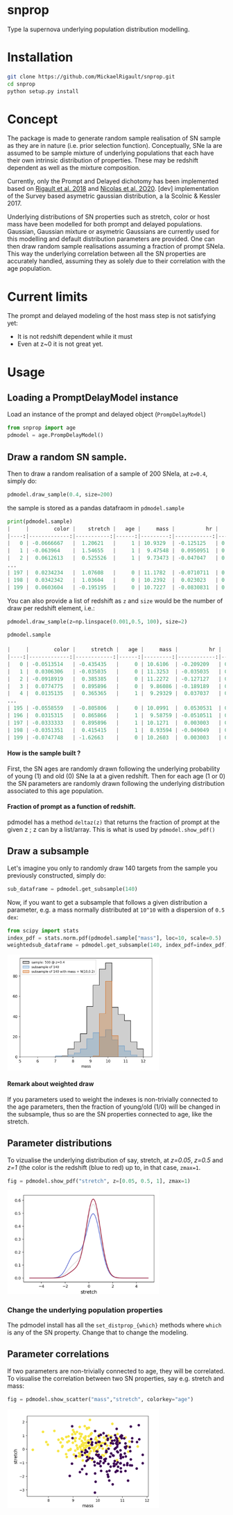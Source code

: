# snprop
Type Ia supernova underlying population distribution modelling.

# Installation

```bash
git clone https://github.com/MickaelRigault/snprop.git
cd snprop
python setup.py install
```

# Concept

The package is made to generate random sample realisation of SN sample as they are in nature (i.e. prior selection function). 
Conceptually, SNe Ia are assumed to be sample mixture of underlying populations that each have their own intrinsic distribution of properties. These may be redshift dependent as well as the mixture composition.

Currently, only the Prompt and Delayed dichotomy has been implemented based on [Rigault et al. 2018](https://ui.adsabs.harvard.edu/abs/2018arXiv180603849R/abstract) and [Nicolas et al. 2O20](https://ui.adsabs.harvard.edu/abs/2020arXiv200509441N/abstract). 
[dev] implementation of the Survey based asymetric gaussian distribution, a la Scolnic & Kessler 2017.

Underlying distributions of SN properties such as stretch, color or host mass have been modelled for both prompt and delayed populations. Gaussian, Gaussian mixture or asymetric Gaussians are currently used for this modelling and default distribution parameters are provided. One can then draw random sample realisations assuming a fraction of prompt SNeIa. This way the underlying correlation between all the SN properties are accurately handled, assuming they as solely due to their correlation with the age population.

# Current limits

The prompt and delayed modeling of the host mass step is not satisfying yet:
 - It is not redshift dependent while it must
 - Even at z~0 it is not great yet.
 
# Usage

## Loading a PromptDelayModel instance
Load an instance of the prompt and delayed object (`PrompDelayModel`)

```python
from snprop import age
pdmodel = age.PrompDelayModel()
```

## Draw a random SN sample.
Then to draw a random realisation of a sample of 200 SNeIa, at `z=0.4`, simply do:

```python
pdmodel.draw_sample(0.4, size=200)
```
the sample is stored as a pandas datafraom in `pdmodel.sample`
```python
print(pdmodel.sample)
|     |        color |    stretch |   age |     mass |          hr |   z |,
|----:|-------------:|-----------:|------:|---------:|------------:|----:|,
|   0 | -0.0666667   |  1.20621   |     1 | 10.9329  | -0.125125   | 0.4 |,
|   1 | -0.063964    |  1.54655   |     1 |  9.47548 |  0.0950951  | 0.4 |,
|   2 |  0.0612613   |  0.525526  |     1 |  9.73473 | -0.047047   | 0.4 |,
...
| 197 |  0.0234234   |  1.07608   |     0 | 11.1782  | -0.0710711  | 0.4 |,
| 198 |  0.0342342   |  1.03604   |     0 | 10.2392  |  0.023023   | 0.4 |,
| 199 |  0.0603604   | -0.195195  |     0 | 10.7227  | -0.0830831  | 0.4 |
```

You can also provide a list of redshift as `z` and `size` would be the number of draw per redshift element, i.e.:
```python
pdmodel.draw_sample(z=np.linspace(0.001,0.5, 100), size=2)
```

```python
pdmodel.sample

|     |        color |     stretch |   age |     mass |          hr |         z |,
|----:|-------------:|------------:|------:|---------:|------------:|----------:|,
|   0 | -0.0513514   | -0.435435   |     0 | 10.6106  | -0.209209   | 0.001     |,
|   1 |  0.0306306   | -0.035035   |     0 | 11.3253  | -0.035035   | 0.001     |,
|   2 | -0.0918919   |  0.385385   |     0 | 11.2272  | -0.127127   | 0.0060404 |,
|   3 |  0.0774775   |  0.895896   |     0 |  9.86086 | -0.189189   | 0.0060404 |,
|   4 |  0.0135135   |  0.365365   |     1 |  9.29329 |  0.037037   | 0.0110808 |,
...
| 195 | -0.0558559   | -0.805806   |     0 | 10.0991  |  0.0530531  | 0.489919  |,
| 196 |  0.0315315   |  0.865866   |     1 |  9.58759 | -0.0510511  | 0.49496   |,
| 197 | -0.0333333   |  0.895896   |     1 | 10.1271  |  0.003003   | 0.49496   |,
| 198 | -0.0351351   |  0.415415   |     1 |  8.93594 | -0.049049   | 0.5       |,
| 199 | -0.0747748   | -1.62663    |     0 | 10.2603  |  0.003003   | 0.5       |
```
#### How is the sample built ?
First, the SN ages are randomly drawn following the underlying probability of young (1) and old (0) SNe Ia at a given redshift.
Then for each age (1 or 0) the SN parameters are randomly drawn following the underlying distribution associated to this age population.

#### Fraction of prompt as a function of redshift.

pdmodel has a method `deltaz(z)` that returns the fraction of prompt at the given z ; z can by a list/array. This is what is used by `pdmodel.show_pdf()`

## Draw a subsample

Let's imagine you only to randomly draw 140 targets from the sample you previously constructed, simply do:
```python
sub_dataframe = pdmodel.get_subsample(140)
```

Now, if you want to get a subsample that follows a given distribution a parameter, e.g. a mass normally distributed at `10^10` with a dispersion of `0.5 dex`:
```python
from scipy import stats
index_pdf = stats.norm.pdf(pdmodel.sample["mass"], loc=10, scale=0.5)
weightedsub_dataframe = pdmodel.get_subsample(140, index_pdf=index_pdf)
```
<p align="left">
  <img src="figures/sample_draw_masses.png" width="350" title="hover text">
</p>


#### Remark about weighted draw
If you parameters used to weight the indexes is non-trivially connected to the age parameters, then the fraction of young/old (1/0) will be changed in the subsample, thus so are the SN properties connected to age, like the stretch.

## Parameter distributions

To vizualise the underlying distribution of say, stretch, at _z=0.05_, _z=0.5_ and _z=1_ (the color is the redshift (blue to red) up to, in that case, `zmax=1`.

```python
fig = pdmodel.show_pdf("stretch", z=[0.05, 0.5, 1], zmax=1)
```

<p align="left">
  <img src="figures/snstretch_pdfs.png" width="350" title="hover text">
</p>

### Change the underlying population properties

The pdmodel install has all the `set_distprop_{which}` methods where `which` is any of the SN property. Change that to change the modeling. 

## Parameter correlations

If two parameters are non-trivially connected to age, they will be correlated. 
To visualise the correlation between two SN properties, say e.g. stretch and mass:

```python
fig = pdmodel.show_scatter("mass","stretch", colorkey="age")
```
<p align="left">
  <img src="figures/stretch_mass_scatter.png" width="350" title="hover text">
</p>
